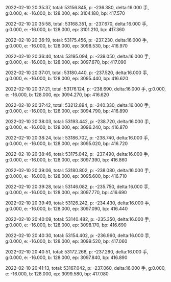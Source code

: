 2022-02-10 20:35:37, total: 53156.845, p: -236.380, delta:16.000 手, g:0.000, e: -16.000, b: 128.000, ep: 3104.180, bp: 417.570

2022-02-10 20:35:58, total: 53168.351, p: -237.670, delta:16.000 手, g:0.000, e: -16.000, b: 128.000, ep: 3101.210, bp: 417.360

2022-02-10 20:36:19, total: 53175.456, p: -237.230, delta:16.000 手, g:0.000, e: -16.000, b: 128.000, ep: 3098.530, bp: 416.970

2022-02-10 20:36:40, total: 53195.094, p: -239.050, delta:16.000 手, g:0.000, e: -16.000, b: 128.000, ep: 3097.670, bp: 417.090

2022-02-10 20:37:01, total: 53180.440, p: -237.520, delta:16.000 手, g:0.000, e: -16.000, b: 128.000, ep: 3095.440, bp: 416.620

2022-02-10 20:37:21, total: 53176.124, p: -238.690, delta:16.000 手, g:0.000, e: -16.000, b: 128.000, ep: 3094.270, bp: 416.620

2022-02-10 20:37:42, total: 53212.894, p: -240.330, delta:16.000 手, g:0.000, e: -16.000, b: 128.000, ep: 3094.790, bp: 416.890

2022-02-10 20:38:03, total: 53193.442, p: -238.720, delta:16.000 手, g:0.000, e: -16.000, b: 128.000, ep: 3096.240, bp: 416.870

2022-02-10 20:38:24, total: 53186.702, p: -238.740, delta:16.000 手, g:0.000, e: -16.000, b: 128.000, ep: 3095.020, bp: 416.720

2022-02-10 20:38:46, total: 53175.042, p: -237.490, delta:16.000 手, g:0.000, e: -16.000, b: 128.000, ep: 3097.390, bp: 416.860

2022-02-10 20:39:06, total: 53180.802, p: -238.080, delta:16.000 手, g:0.000, e: -16.000, b: 128.000, ep: 3095.600, bp: 416.710

2022-02-10 20:39:28, total: 53146.082, p: -235.750, delta:16.000 手, g:0.000, e: -16.000, b: 128.000, ep: 3097.770, bp: 416.690

2022-02-10 20:39:49, total: 53126.242, p: -234.430, delta:16.000 手, g:0.000, e: -16.000, b: 128.000, ep: 3097.090, bp: 416.440

2022-02-10 20:40:09, total: 53140.482, p: -235.350, delta:16.000 手, g:0.000, e: -16.000, b: 128.000, ep: 3098.170, bp: 416.690

2022-02-10 20:40:30, total: 53154.402, p: -236.960, delta:16.000 手, g:0.000, e: -16.000, b: 128.000, ep: 3099.520, bp: 417.060

2022-02-10 20:40:51, total: 53172.268, p: -237.280, delta:16.000 手, g:0.000, e: -16.000, b: 128.000, ep: 3097.840, bp: 416.890

2022-02-10 20:41:13, total: 53167.042, p: -237.060, delta:16.000 手, g:0.000, e: -16.000, b: 128.000, ep: 3099.580, bp: 417.080